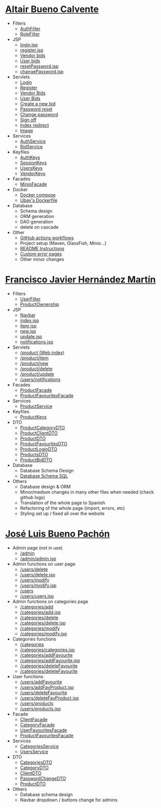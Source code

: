 # [Altair Bueno Calvente](https://github.com/Altair-Bueno/ubay/commits/master?author=Altair-Bueno)

- Filters
  - [AuthFilter](src/main/java/uma/taw/ubay/filter/AuthFilter.java)
  - [RoleFilter](src/main/java/uma/taw/ubay/filter/RoleFilter.java)
- JSP
  - [login.jsp](src/main/webapp/auth/login.jsp)
  - [register.jsp](src/main/webapp/auth/register.jsp)
  - [Vendor bids](src/main/webapp/vendor/bids/index.jsp)
  - [User bids](src/main/webapp/users/bids/index.jsp)
  - [resetPassword.jsp](src/main/webapp/auth/resetPassword.jsp)
  - [changePassword.jsp](src/main/webapp/auth/changePassword.jsp)
- Servlets
  - [Login](src/main/java/uma/taw/ubay/servlet/auth/Login.java)
  - [Register](src/main/java/uma/taw/ubay/servlet/auth/Register.java)
  - [Vendor Bids](src/main/java/uma/taw/ubay/servlet/vendor/bids/Index.java)
  - [User Bids](src/main/java/uma/taw/ubay/servlet/users/bids/Index.java)
  - [Create a new bid](src/main/java/uma/taw/ubay/servlet/users/bids/New.java)
  - [Password reset](src/main/java/uma/taw/ubay/servlet/auth/ResetPassword.java)
  - [Change password](src/main/java/uma/taw/ubay/servlet/auth/ChangePassword.java)
  - [Sign off](src/main/java/uma/taw/ubay/servlet/auth/SignOff.java)
  - [Index redirect](src/main/java/uma/taw/ubay/servlet/Index.java)
  - [Image](src/main/java/uma/taw/ubay/servlet/Image.java)
- Services
  - [AuthService](src/main/java/uma/taw/ubay/service/AuthService.java)
  - [BidService](src/main/java/uma/taw/ubay/service/BidService.java)
- Keyfiles
  - [AuthKeys](src/main/java/uma/taw/ubay/AuthKeys.java)
  - [SessionKeys](src/main/java/uma/taw/ubay/SessionKeys.java)
  - [UsersKeys](src/main/java/uma/taw/ubay/UsersKeys.java)
  - [VendorKeys](src/main/java/uma/taw/ubay/VendorKeys.java)
- Facades
  - [MinioFacade](src/main/java/uma/taw/ubay/dao/MinioFacade.java)
- Docker
  - [Docker compose](docker-compose.yml)
  - [Ubay's Dockerfile](Dockerfile)
- Database
  - Schema design
  - ORM generation
  - DAO generation
  - delete on cascade
- Other
  - [GitHub actions workflows](.github/workflows)
  - Project setup (Maven, GlassFish, Minio...)
  - [README Instructions](README.md)
  - [Custom error pages](src/main/webapp/WEB-INF/error)
  - Other minor changes

# [Francisco Javier Hernández Martín](https://github.com/Altair-Bueno/ubay/commits/master?author=fran1215)
- Filters
  - [UserFilter](src/main/java/uma/taw/ubay/filter/UserFilter.java)
  - [ProductOwnership](src/main/java/uma/taw/ubay/filter/ProductOwnership.java)
- JSP
  - [Navbar](src/main/webapp/WEB-INF/components/navbar.jsp)
  - [index.jsp](src/main/webapp/product/index.jsp)
  - [item.jsp](src/main/webapp/product/item.jsp)
  - [new.jsp](src/main/webapp/product/new.jsp)
  - [update.jsp](src/main/webapp/product/update.jsp)
  - [notifications.jsp](src/main/webapp/users/notifications.jsp)
- Servlets
  - [/product (Web index)](src/main/java/uma/taw/ubay/servlet/product/Index.java)
  - [/product/item](src/main/java/uma/taw/ubay/servlet/product/Product.java)
  - [/product/new](src/main/java/uma/taw/ubay/servlet/product/New.java)
  - [/product/delete](src/main/java/uma/taw/ubay/servlet/product/Delete.java)
  - [/product/update](src/main/java/uma/taw/ubay/servlet/product/Update.java)
  - [/users/notifications](src/main/java/uma/taw/ubay/servlet/users/Notifications.java)
- Facades
  - [ProductFacade](src/main/java/uma/taw/ubay/dao/ProductFacade.java)
  - [ProductFavouritesFacade](src/main/java/uma/taw/ubay/dao/ProductFavouritesFacade.java)
- Services
  - [ProductService](src/main/java/uma/taw/ubay/service/products/ProductService.java)
- Keyfiles
  - [ProductKeys](src/main/java/uma/taw/ubay/UsersKeys.java)
- DTO
  - [ProductCategoryDTO](src/main/java/uma/taw/ubay/dto/products/ProductCategoryDTO.java)
  - [ProductClientDTO](src/main/java/uma/taw/ubay/dto/products/ProductClientDTO.java)
  - [ProductDTO](src/main/java/uma/taw/ubay/dto/products/ProductDTO.java)
  - [ProductFavouritesDTO](src/main/java/uma/taw/ubay/dto/products/ProductFavouritesDTO.java)
  - [ProductLoginDTO](src/main/java/uma/taw/ubay/dto/products/ProductLoginDTO.java)
  - [ProductsDTO](src/main/java/uma/taw/ubay/dto/products/ProductsDTO.java)
  - [ProductBidDTO](src/main/java/uma/taw/ubay/dto/products/ProductBidDTO.java)
- Database
  - Database Schema Design
  - [Database Schema SQL](sql/scheme.sql)
- Others
  - Database design & ORM
  - Minor/medium changes in many other files when needed (check github logs)
  - Translation of the whole page to Spanish
  - Refactoring of the whole page (import, errors, etc)
  - Styling set up / fixed all over the website

# [José Luis Bueno Pachón](https://github.com/Altair-Bueno/ubay/commits/master?author=jxtaaa)
- Admin page (not in use)
  - [/admin](src/main/java/uma/taw/ubay/servlet/admin/Admin.java)
  - [/admin/admin.jsp](src/main/webapp/admin/admin.jsp)
- Admin functions on user page
  - [/users/delete](src/main/java/uma/taw/ubay/servlet/users/Delete.java)
  - [/users/delete.jsp](src/main/webapp/users/delete.jsp)
  - [/users/modify](src/main/java/uma/taw/ubay/servlet/users/Modify.java)
  - [/users/modify.jsp](src/main/webapp/users/modify.jsp)
  - [/users](src/main/java/uma/taw/ubay/servlet/users/Users.java)
  - [/users/users.jsp](src/main/webapp/users/users.jsp)
- Admin functions on categories page
  - [/categories/add](src/main/java/uma/taw/ubay/servlet/categories/Add.java)
  - [/categories/add.jsp](src/main/webapp/categories/add.jsp)
  - [/categories/delete](src/main/java/uma/taw/ubay/servlet/categories/Delete.java)
  - [/categories/delete.jsp](src/main/webapp/categories/delete.jsp)
  - [/categories/modify](src/main/java/uma/taw/ubay/servlet/categories/Modify.java)
  - [/categories/modify.jsp](src/main/webapp/categories/modify.jsp)
- Categories functions
  - [/categories](src/main/java/uma/taw/ubay/servlet/categories/Categories.java)
  - [/categories/categories.jsp](src/main/webapp/categories/categories.jsp)
  - [/categories/addFavourite](src/main/java/uma/taw/ubay/servlet/categories/AddFavourite.java)
  - [/categories/addFavourite.jsp](src/main/webapp/categories/addFavourite.jsp)
  - [/categories/deleteFavourite](src/main/java/uma/taw/ubay/servlet/categories/DeleteFavourite.java)
  - [/categories/deleteFavourite](src/main/webapp/categories/deleteFavourite.jsp)
- User functions
  - [/users/addFavourite](src/main/java/uma/taw/ubay/servlet/users/AddFavProduct.java)
  - [/users/addFavProduct.jsp](src/main/webapp/users/addFavProduct.jsp)
  - [/users/deleteFavourite](src/main/java/uma/taw/ubay/servlet/users/DeleteFavProduct.java)
  - [/users/deleteFavProduct.jsp](src/main/webapp/users/deleteFavProduct.jsp)
  - [/users/products](src/main/java/uma/taw/ubay/servlet/users/Products.java)
  - [/users/products.jsp](src/main/webapp/users/products.jsp)
- Facade
  - [ClientFacade](src/main/java/uma/taw/ubay/dao/ClientFacade.java)
  - [CategoryFacade](src/main/java/uma/taw/ubay/dao/CategoryFacade.java)
  - [UserFavouritesFacade](src/main/java/uma/taw/ubay/dao/UserFavouritesFacade.java)
  - [ProductFavouritesFacade](src/main/java/uma/taw/ubay/dao/ProductFavouritesFacade.java)
- Services
  - [CategoriesService](src/main/java/uma/taw/ubay/service/categories/CategoriesService.java)
  - [UsersService](src/main/java/uma/taw/ubay/service/users/UsersService.java)
- DTO
  - [CategoriesDTO](src/main/java/uma/taw/ubay/dto/categories/CategoriesDTO.java)
  - [CategoryDTO](src/main/java/uma/taw/ubay/dto/categories/CategoryDTO.java)
  - [ClientDTO](src/main/java/uma/taw/ubay/dto/users/ClientDTO.java)
  - [PasswordChangeDTO](src/main/java/uma/taw/ubay/dto/users/PasswordChangeDTO.java)
  - [ProductDTO](src/main/java/uma/taw/ubay/dto/users/ProductDTO.java)
- Others
  - Database schema design
  - Navbar dropdown / buttons change for admins
